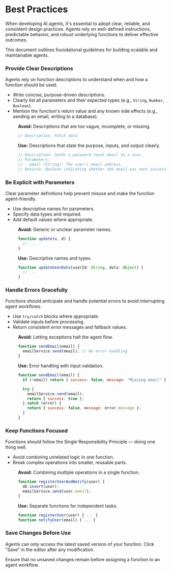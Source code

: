 # Best Practices 

When developing AI agents, it's essential to adopt clear, reliable, and consistent design practices. Agents rely on well-defined instructions, predictable behavior, and robust underlying functions to deliver effective outcomes.

This document outlines foundational guidelines for building scalable and maintainable agents.

### Provide Clear Descriptions

Agents rely on function descriptions to understand when and how a function should be used.

- Write concise, purpose-driven descriptions.
- Clearly list all parameters and their expected types (e.g., `String`, `Number`, `Boolean`).
- Mention the function's return value and any known side effects (e.g., sending an email, writing to a database).

<dd>

**Avoid:** Descriptions that are too vague, incomplete, or missing.

```js
// Description: Fetch data
```

**Use:** Descriptions that state the purpose, inputs, and output clearly.

```js
// Description: Sends a password reset email to a user.
// Parameters:
// - email (String): The user's email address.
// Returns: Boolean indicating whether the email was sent successfully.
```

</dd>

### Be Explicit with Parameters

Clear parameter definitions help prevent misuse and make the function agent-friendly.

- Use descriptive names for parameters.
- Specify data types and required.
- Add default values where appropriate.

<dd>

**Avoid:** Generic or unclear parameter names.

```js
function update(u, d) {
  // ...
}
```

**Use:** Descriptive names and types.

```js
function updateUserData(userId: String, data: Object) {
  // ...
}
```

</dd>




### Handle Errors Gracefully

Functions should anticipate and handle potential errors to avoid interrupting agent workflows.

- Use `try/catch` blocks where appropriate.
- Validate inputs before processing.
- Return consistent error messages and fallback values.

<dd>

**Avoid:** Letting exceptions halt the agent flow.

```js
function sendEmail(email) {
  emailService.send(email); // No error handling
}
```

**Use:** Error handling with input validation.

```js
function sendEmail(email) {
  if (!email) return { success: false, message: "Missing email" };

  try {
    emailService.send(email);
    return { success: true };
  } catch (error) {
    return { success: false, message: error.message };
  }
}
```

</dd>

### Keep Functions Focused

Functions should follow the Single Responsibility Principle — doing one thing well.

- Avoid combining unrelated logic in one function.
-  Break complex operations into smaller, reusable parts.

<dd>

**Avoid:** Combining multiple operations in a single function.

```js
function registerUserAndNotify(user) {
  db.insert(user);
  emailService.send(user.email);
}
```

**Use:** Separate functions for independent tasks.

```js
function registerUser(user) { ... }
function notifyUser(email) { ... }
```

</dd>


### Save Changes Before Use

Agents can only access the latest saved version of your function. Click "Save" in the editor after any modification.

Ensure that no unsaved changes remain before assigning a function to an agent workflow.
